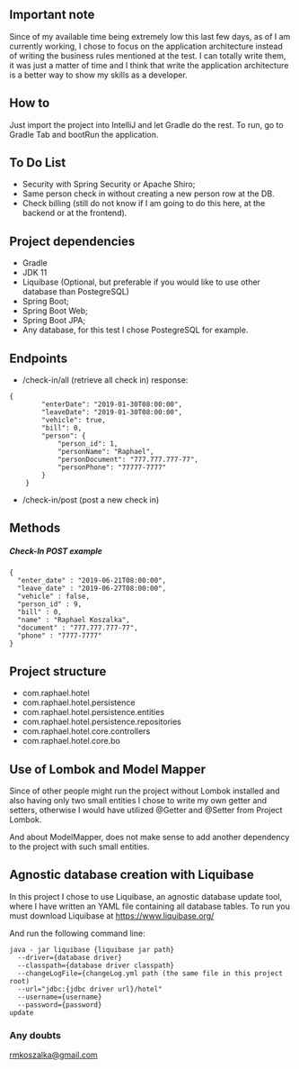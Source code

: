 ## Important note
Since of my available time being extremely low this last few days, as of I am currently working, 
I chose to focus on the application architecture instead of writing the business rules mentioned
at the test. I can totally write them, it was just a matter of time and I think that write the application
architecture is a better way to show my skills as a developer.

## How to
Just import the project into IntelliJ and let Gradle do the rest.
To run, go to Gradle Tab and bootRun the application.

## To Do List
- Security with Spring Security or Apache Shiro;
- Same person check in without creating a new person row at the DB.
- Check billing (still do not know if I am going to do this here, at the
backend or at the frontend).

## Project dependencies

- Gradle
- JDK 11
- Liquibase (Optional, but preferable if you would like to use other database than PostegreSQL)
- Spring Boot;
- Spring Boot Web;
- Spring Boot JPA;
- Any database, for this test I chose PostegreSQL for example.

## Endpoints
- /check-in/all (retrieve all check in) response:
```  
{
        "enterDate": "2019-01-30T08:00:00",
        "leaveDate": "2019-01-30T08:00:00",
        "vehicle": true,
        "bill": 0,
        "person": {
            "person_id": 1,
            "personName": "Raphael",
            "personDocument": "777.777.777-77",
            "personPhone": "77777-7777"
        }
    }
```
- /check-in/post (post a new check in)

## Methods

##### Check-In POST example

```
{
  "enter_date" : "2019-06-21T08:00:00",
  "leave_date" : "2019-06-27T08:00:00",
  "vehicle" : false,
  "person_id" : 9,
  "bill" : 0,
  "name" : "Raphael Koszalka",
  "document" : "777.777.777-77",
  "phone" : "7777-7777"
}
```

## Project structure

- com.raphael.hotel
- com.raphael.hotel.persistence
- com.raphael.hotel.persistence.entities
- com.raphael.hotel.persistence.repositories
- com.raphael.hotel.core.controllers
- com.raphael.hotel.core.bo

## Use of Lombok and Model Mapper
Since of other people might run the project without Lombok installed and 
also having only two small entities I chose to write my own getter and setters, 
otherwise I would have utilized @Getter and @Setter from Project Lombok.

And about ModelMapper, does not make sense to add another dependency
 to the project with such small entities.

## Agnostic database creation with Liquibase

In this project I chose to use Liquibase, an agnostic database update tool, where I have written
an YAML file containing all database tables. To run you must download Liquibase at https://www.liquibase.org/

And run the following command line:
```
java - jar liquibase {liquibase jar path} 
  --driver={database driver} 
  --classpath={database driver classpath}
  --changeLogFile={changeLog.yml path (the same file in this project root) 
  --url="jdbc:{jdbc driver url}/hotel" 
  --username={username} 
  --password={password}
update
```

### Any doubts
rmkoszalka@gmail.com